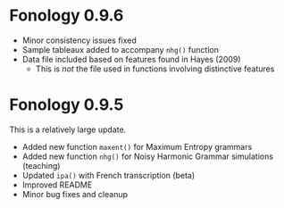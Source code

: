# Fonology 0.9.6

- Minor consistency issues fixed
- Sample tableaux added to accompany `nhg()` function
- Data file included based on features found in Hayes (2009)
  - This is _not_ the file used in functions involving distinctive features

# Fonology 0.9.5

This is a relatively large update.

- Added new function `maxent()` for Maximum Entropy grammars
- Added new function `nhg()` for Noisy Harmonic Grammar simulations (teaching)
- Updated `ipa()` with French transcription (beta)
- Improved README
- Minor bug fixes and cleanup
